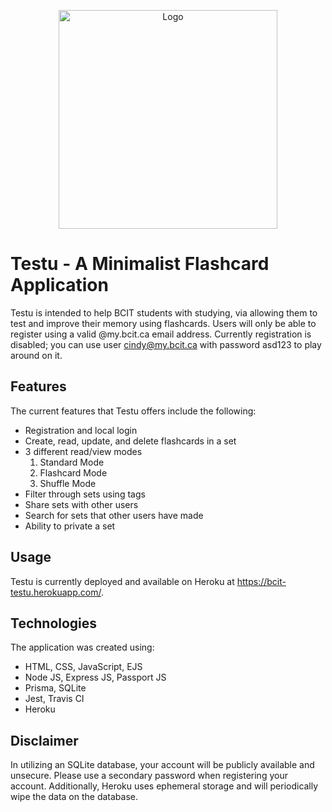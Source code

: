<p align="center">
  <img src="https://github.com/hu9okwan/testu/blob/main/public/imgs/flashcardset.png" width="350" title="Logo">
</p>

# Testu - A Minimalist Flashcard Application

Testu is intended to help BCIT students with studying, via allowing them to test and improve their memory using flashcards. Users will only be able to register using a valid @my.bcit.ca email address.
Currently registration is disabled; you can use user cindy@my.bcit.ca with password asd123 to play around on it.

## Features
The current features that Testu offers include the following:
- Registration and local login 
- Create, read, update, and delete flashcards in a set
- 3 different read/view modes
  1. Standard Mode
  2. Flashcard Mode
  3. Shuffle Mode
- Filter through sets using tags 
- Share sets with other users
- Search for sets that other users have made
- Ability to private a set

## Usage
Testu is currently deployed and available on Heroku at https://bcit-testu.herokuapp.com/.

## Technologies
The application was created using:
- HTML, CSS, JavaScript, EJS
- Node JS, Express JS, Passport JS
- Prisma, SQLite
- Jest, Travis CI
- Heroku

## Disclaimer
In utilizing an SQLite database, your account will be publicly available and unsecure. Please use a secondary password when registering your account. Additionally, Heroku uses ephemeral storage and will periodically wipe the data on the database. 
